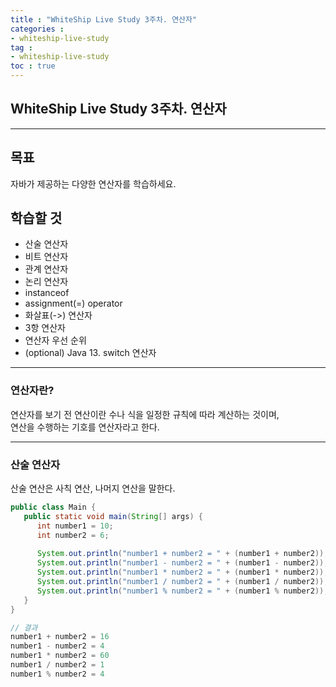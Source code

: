 ```yaml
---
title : "WhiteShip Live Study 3주차. 연산자"
categories :
- whiteship-live-study
tag :
- whiteship-live-study
toc : true
---
```


## WhiteShip Live Study 3주차. 연산자

---

## 목표
자바가 제공하는 다양한 연산자를 학습하세요.

## 학습할 것
- 산술 연산자
- 비트 연산자
- 관계 연산자
- 논리 연산자
- instanceof
- assignment(=) operator
- 화살표(->) 연산자
- 3항 연산자
- 연산자 우선 순위
- (optional) Java 13. switch 연산자

---

### 연산자란?

연산자를 보기 전 연산이란 수나 식을 일정한 규칙에 따라 계산하는 것이며,  
연산을 수행하는 기호를 연산자라고 한다.  

---

### 산술 연산자
산술 연산은 사칙 연산, 나머지 연산을 말한다.

```java
public class Main {
   public static void main(String[] args) {
      int number1 = 10;
      int number2 = 6;
      
      System.out.println("number1 + number2 = " + (number1 + number2));
      System.out.println("number1 - number2 = " + (number1 - number2));
      System.out.println("number1 * number2 = " + (number1 * number2));
      System.out.println("number1 / number2 = " + (number1 / number2));     // 나눗셈의 몫
      System.out.println("number1 % number2 = " + (number1 % number2));     // 나눗셈의 나머지
   }
}

// 결과
number1 + number2 = 16
number1 - number2 = 4
number1 * number2 = 60
number1 / number2 = 1
number1 % number2 = 4
```

